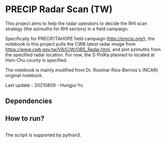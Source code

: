 # PRECIP Radar Scan (TW)

This project aims to help the radar operators to decide the RHI scan strategy (the azimuths for RHI sectors) in a field campaign.

Specifically for PRECIP/TAHOPE field campaign (http://precip.org/), the notebook in this project pulls the CWB latest radar image from https://www.cwb.gov.tw/V8/C/W/OBS_Radar.html, and plot azimuths from the specified radar location. For now, the S-PolKa planned to located at Hsin-Chu county is specified.

The notebook is mainly modified from Dr. Rosimar Rios-Berrios's (NCAR) original notebook.

Last update - 20210809 - Hungjui Yu

## Dependencies


## How to run?

```

```

The scripit is supported by python3.
